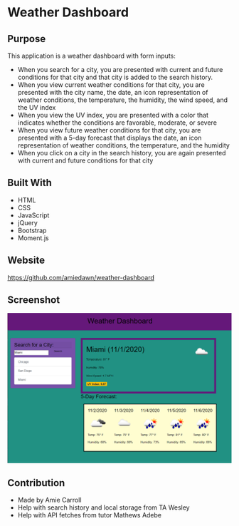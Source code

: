 # Weather Dashboard

## Purpose
This application is a weather dashboard with form inputs: 
* When you search for a city, you are presented with current and future conditions for that city and that city is added to the search history. 
* When you view current weather conditions for that city, you are presented with the city name, the date, an icon representation of weather conditions, the temperature, the humidity, the wind speed, and the UV index
* When you view the UV index, you are presented with a color that indicates whether the conditions are favorable, moderate, or severe
* When you view future weather conditions for that city, you are presented with a 5-day forecast that displays the date, an icon representation of weather conditions, the temperature, and the humidity
* When you click on a city in the search history, you are again presented with current and future conditions for that city

## Built With
* HTML
* CSS
* JavaScript
* jQuery
* Bootstrap
* Moment.js

## Website
https://github.com/amiedawn/weather-dashboard

## Screenshot
![Screenshot](/assets/images/screenshot.png)

## Contribution
* Made by Amie Carroll
* Help with search history and local storage from TA Wesley
* Help with API fetches from tutor Mathews Adebe